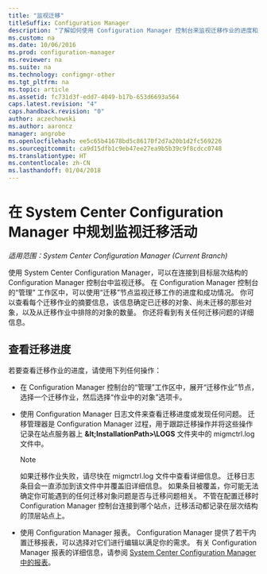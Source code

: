 ```yaml
---
title: "监视迁移"
titleSuffix: Configuration Manager
description: "了解如何使用 Configuration Manager 控制台来监视迁移作业的进度和成功情况。"
ms.custom: na
ms.date: 10/06/2016
ms.prod: configuration-manager
ms.reviewer: na
ms.suite: na
ms.technology: configmgr-other
ms.tgt_pltfrm: na
ms.topic: article
ms.assetid: fc731d3f-edd7-4049-b17b-653d6693a564
caps.latest.revision: "4"
caps.handback.revision: "0"
author: aczechowski
ms.author: aaroncz
manager: angrobe
ms.openlocfilehash: ee5c65b41678bd5c86170f2d7a20b1d2fc569226
ms.sourcegitcommit: ca9d15dfb1c9eb47ee27ea9b5b39c9f8cdcc0748
ms.translationtype: HT
ms.contentlocale: zh-CN
ms.lasthandoff: 01/04/2018
---
```

# <a name="planning-to-monitor-migration-activity-in-system-center-configuration-manager"></a>在 System Center Configuration Manager 中规划监视迁移活动

*适用范围：System Center Configuration Manager (Current Branch)*

使用 System Center Configuration Manager，可以在连接到目标层次结构的 Configuration Manager 控制台中监视迁移。 在 Configuration Manager 控制台的“管理” 工作区中，可以使用“迁移”节点监视迁移工作的进度和成功情况。 你可以查看每个迁移作业的摘要信息，该信息确定已迁移的对象、尚未迁移的那些对象，以及从迁移作业中排除的对象的数量。 你还将看到有关任何迁移问题的详细信息。  

## <a name="view-migration-progress"></a>查看迁移进度  
 若要查看迁移作业的进度，请使用下列任何操作：  

-   在 Configuration Manager 控制台的“管理”工作区中，展开“迁移作业”节点，选择一个迁移作业，然后选择“作业中的对象”选项卡。  

-   使用 Configuration Manager 日志文件来查看迁移进度或发现任何问题。 迁移管理器是 Configuration Manager 过程，用于跟踪迁移操作并将这些操作记录在站点服务器上 **\&lt;InstallationPath\>\\LOGS** 文件夹中的 migmctrl.log 文件中。  

    > [!NOTE]  
    >  如果迁移作业失败，请尽快在 migmctrl.log 文件中查看详细信息。 迁移日志条目会一直添加到该文件中并覆盖旧详细信息。 如果条目被覆盖，你可能无法确定你可能遇到的任何迁移对象问题是否与迁移问题相关。 不管在配置迁移时 Configuration Manager 控制台连接到哪个站点，迁移活动都记录在层次结构的顶层站点上。  

-   使用 Configuration Manager 报表。 Configuration Manager 提供了若干内置迁移报表，可以选择对它们进行编辑以满足你的需求。 有关 Configuration Manager 报表的详细信息，请参阅 [System Center Configuration Manager 中的报表](../../core/servers/manage/reporting.md)。  
